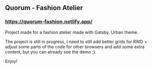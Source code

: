 ## Quorum - Fashion Atelier
### https://quorum-fashion.netlify.app/

Project made for a fashion atelier made with  Gatsby. Urban theme.


The project is still in progress, I need to still add better grids for RWD + adjust some parts of the code for other browsers and add some extra content, but you can already see the demo ;)

Enjoy!
